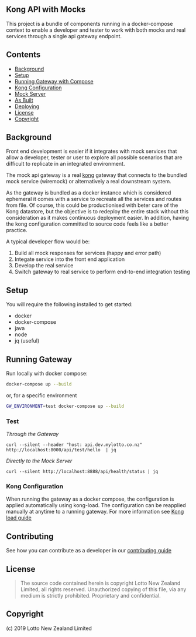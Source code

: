 <h1 style="height: 350px; width: 300px; margin: auto">
  <a style="background: transparent url(https://mylotto.co.nz/images/sprites/GlobalNav-logos-v2@2x.png) -15px -15px no-repeat;height:350px; width: 300px; position: absolute" href="https://mylotto.co.nz"></a>
</h1>

## Kong API with Mocks
This project is a bundle of components running in a docker-compose context to enable a developer and tester to work with both mocks and real services through a single api gateway endpoint.

## Contents

- [Background](#background)
- [Setup](#setup)
- [Running Gateway with Compose](#running-gateway)
- [Kong Configuration](#kong-configuration)
- [Mock Server](#mock-server)
- [As Built](AS-BUILT.md)
- [Deploying](DEPLOY.md)
- [License](#license)
- [Copyright](#copyright)

## Background
Front end development is easier if it integrates with mock services that allow a developer, tester or user to explore all possible scenarios that are difficult to replicate in an integrated environment.

The mock api gateway is a real [kong](https://konghq.com/) gateway that connects to the bundled mock service (wiremock) or alternatively a real downstream system.

As the gateway is bundled as a docker instance which is considered ephemeral it comes with a service to recreate all the services and routes from file. Of course, this could be productionised with beter care of the Kong datastore, but the objective is to redeploy the entire stack without this consideration as it makes continuous deployment easier. In addition, having the kong configuration committed to source code feels like a better practice.

A typical developer flow would be:
1. Build all mock responses for services (happy and error path)
2. Integate service into the front end application
3. Develop the real service
4. Switch gateway to real service to perform end-to-end integration testing

## Setup
You will require the following installed to get started:
* docker
* docker-compose
* java
* node
* jq (useful)

## Running Gateway
Run locally with docker compose:
```bash
docker-compose up --build
```
or, for a specific environment
```bash
GW_ENVIRONMENT=test docker-compose up --build
```

### Test
_Through the Gateway_

```
curl --silent --header "host: api.dev.mylotto.co.nz" http://localhost:8000/api/test/hello  | jq
```

_Directly to the Mock Server_
```
curl --silent http://localhost:8888/api/health/status | jq
```

### Kong Configuration
When running the gateway as a docker compose, the configuration is applied automatically using kong-load. The configuration can be reapplied manually at anytime to a running gateway. For more information see [Kong load guide](kong-load/README.md)


## Contributing
See how you can contribute as a developer in our [contributing guide](CONTRIBUTING.md)

## License
> The source code contained herein is copyright Lotto New Zealand Limited, all rights reserved.
> Unauthorized copying of this file, via any medium is strictly prohibited.
> Proprietary and confidential.

## Copyright
(c) 2019 Lotto New Zealand Limited